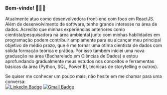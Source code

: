 
### Bem-vinde! 👋👋👋

Atualmente atuo como desenvolvedora front-end com foco em ReactJS. Além de desenvolvimento de software, tenho grande interesse na área de dados. Acredito que minhas experiências anteriores como cientista/pesquisadora na área ambiental junto com minhas habilidades em programação podem contribuir amplamente para eu alcançar meu principal objetivo de médio prazo, que é me tornar uma ótima cientista de dados com sólida formação teórica e prática. Por isso também iniciei uma nova graduação na área (Bacharelado em Ciências de Dados) e estou aprofundando gradualmente meus estudos nos conceitos e ferramentas básicas da área (Python, SQL, Power BI, técnicas de storytelling e outros).


Se quiser me conhecer um pouco mais, não hesite em me chamar para uma conversa: </br>
[![Linkedin Badge](https://img.shields.io/badge/-Linkedin-0077B5?style=flat-square&logo=Linkedin&logoColor=white&link=https://www.linkedin.com/in/nathaliamonalisa/)](https://www.linkedin.com/in/nathaliamonalisa/) 
[![Gmail Badge](https://img.shields.io/badge/Gmail-c5392a?style=flat-square&logo=Gmail&logoColor=white&link=mailto:nathaliamonalisa@gmail.com)](mailto:nathaliamonalisa@gmail.com)
